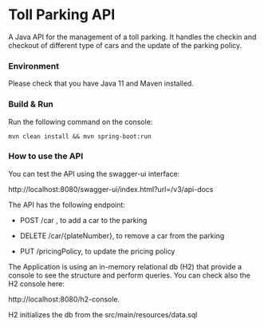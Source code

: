 # Toll Parking API


A Java API for the management of a toll parking.
It handles the checkin and checkout of different type of cars and the update of the parking policy.

### Environment

Please check that you have Java 11 and Maven installed.

### Build & Run

Run the following command on the console: 
```
mvn clean install && mvn spring-boot:run
```
### How to use the API

You can test the API using the swagger-ui interface:

http://localhost:8080/swagger-ui/index.html?url=/v3/api-docs 

The API has the following endpoint:

- POST /car , to add a car to the parking

- DELETE /car/{plateNumber}, to remove a car from the parking

- PUT /pricingPolicy, to update the pricing policy


The Application is using an in-memory relational db (H2) that provide a console to see the structure and perform queries.
You can check also the H2 console here:

http://localhost:8080/h2-console.

H2 initializes the db from the src/main/resources/data.sql
